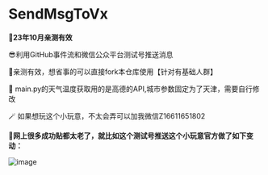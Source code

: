 # SendMsgToVx

🦄**23年10月亲测有效**

😎利用GitHub事件流和微信公众平台测试号推送消息

🙈亲测有效，想省事的可以直接fork本仓库使用【针对有基础人群】

🤠 main.py的天气温度获取用的是高德的API,城市参数固定为了天津，需要自行修改

🪄 如果想玩这个小玩意，不太会弄可以加我微信Z16611651802

🎈**网上很多成功贴都太老了，就比如这个测试号推送这个小玩意官方做了如下变动：**

![image](https://github.com/strive-man/SendMsgToVx/assets/92583611/905e660b-0ae0-4f83-9680-a1cd7d47ca81)

